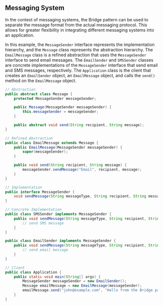 ## Messaging System
In the context of messaging systems, the Bridge pattern can be used to separate the message format from the actual messaging protocol. This allows for greater flexibility in integrating different messaging systems into an application.

In this example, the `MessageSender` interface represents the implementation hierarchy, and the `Message` class represents the abstraction hierarchy. The `EmailMessage` class is a refined abstraction that uses the `MessageSender` interface to send email messages. The `EmailSender` and `SMSSender` classes are concrete implementations of the `MessageSender` interface that send email and SMS messages, respectively. The `Application` class is the client that creates an `EmailSender` object, an `EmailMessage` object, and calls the `send()` method on the `EmailMessage` object.
```java
// Abstraction
public abstract class Message {
    protected MessageSender messageSender;

    public Message(MessageSender messageSender) {
        this.messageSender = messageSender;
    }

    public abstract void send(String recipient, String message);
}

// Refined Abstraction
public class EmailMessage extends Message {
    public EmailMessage(MessageSender messageSender) {
        super(messageSender);
    }

    public void send(String recipient, String message) {
        messageSender.sendMessage("Email", recipient, message);
    }
}

// Implementation
public interface MessageSender {
    void sendMessage(String messageType, String recipient, String message);
}

// Concrete Implementation
public class SMSSender implements MessageSender {
    public void sendMessage(String messageType, String recipient, String message) {
        // send SMS message
    }
}

public class EmailSender implements MessageSender {
    public void sendMessage(String messageType, String recipient, String message) {
        // send email message
    }
}

// Client
public class Application {
    public static void main(String[] args) {
        MessageSender messageSender = new EmailSender();
        Message emailMessage = new EmailMessage(messageSender);
        emailMessage.send("john@example.com", "Hello from the Bridge pattern!");
    }
}
```